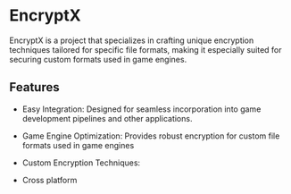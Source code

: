 
# EncryptX

EncryptX is a project that specializes in crafting unique encryption techniques tailored for specific file formats, making it especially suited for securing custom formats used in game engines.





## Features

- Easy Integration:   Designed for seamless incorporation into game development pipelines and other applications. 

- Game Engine Optimization:  Provides robust encryption for custom file formats used in game engines

- Custom Encryption Techniques:


- Cross platform

